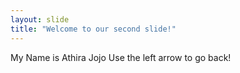 ```yaml
---
layout: slide
title: "Welcome to our second slide!"
---
```

My Name is Athira Jojo
Use the left arrow to go back!
